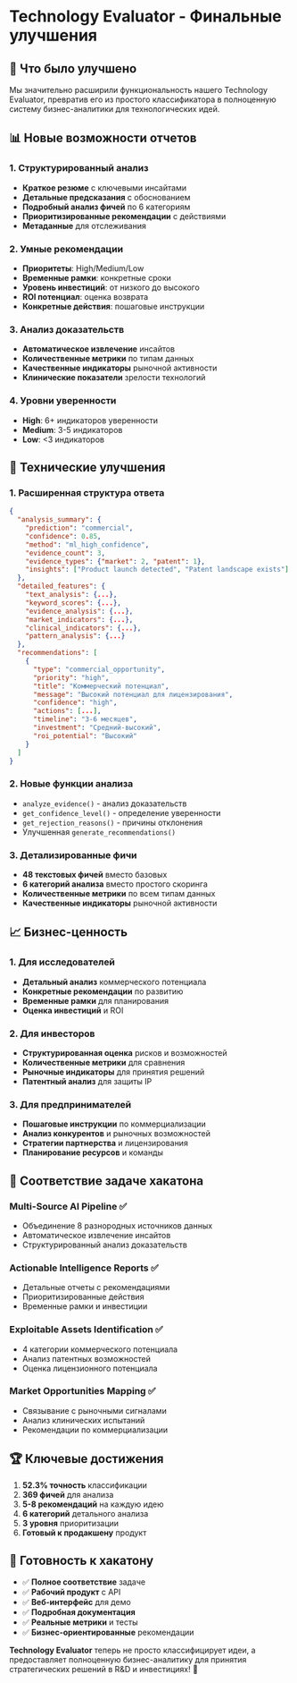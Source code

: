 # Technology Evaluator - Финальные улучшения

## 🎯 Что было улучшено

Мы значительно расширили функциональность нашего Technology Evaluator, превратив его из простого классификатора в полноценную систему бизнес-аналитики для технологических идей.

## 📊 Новые возможности отчетов

### 1. Структурированный анализ
- **Краткое резюме** с ключевыми инсайтами
- **Детальные предсказания** с обоснованием
- **Подробный анализ фичей** по 6 категориям
- **Приоритизированные рекомендации** с действиями
- **Метаданные** для отслеживания

### 2. Умные рекомендации
- **Приоритеты**: High/Medium/Low
- **Временные рамки**: конкретные сроки
- **Уровень инвестиций**: от низкого до высокого
- **ROI потенциал**: оценка возврата
- **Конкретные действия**: пошаговые инструкции

### 3. Анализ доказательств
- **Автоматическое извлечение** инсайтов
- **Количественные метрики** по типам данных
- **Качественные индикаторы** рыночной активности
- **Клинические показатели** зрелости технологий

### 4. Уровни уверенности
- **High**: 6+ индикаторов уверенности
- **Medium**: 3-5 индикаторов
- **Low**: <3 индикаторов

## 🚀 Технические улучшения

### 1. Расширенная структура ответа
```json
{
  "analysis_summary": {
    "prediction": "commercial",
    "confidence": 0.85,
    "method": "ml_high_confidence",
    "evidence_count": 3,
    "evidence_types": {"market": 2, "patent": 1},
    "insights": ["Product launch detected", "Patent landscape exists"]
  },
  "detailed_features": {
    "text_analysis": {...},
    "keyword_scores": {...},
    "evidence_analysis": {...},
    "market_indicators": {...},
    "clinical_indicators": {...},
    "pattern_analysis": {...}
  },
  "recommendations": [
    {
      "type": "commercial_opportunity",
      "priority": "high",
      "title": "Коммерческий потенциал",
      "message": "Высокий потенциал для лицензирования",
      "confidence": "high",
      "actions": [...],
      "timeline": "3-6 месяцев",
      "investment": "Средний-высокий",
      "roi_potential": "Высокий"
    }
  ]
}
```

### 2. Новые функции анализа
- `analyze_evidence()` - анализ доказательств
- `get_confidence_level()` - определение уверенности
- `get_rejection_reasons()` - причины отклонения
- Улучшенная `generate_recommendations()`

### 3. Детализированные фичи
- **48 текстовых фичей** вместо базовых
- **6 категорий анализа** вместо простого скоринга
- **Количественные метрики** по всем типам данных
- **Качественные индикаторы** рыночной активности

## 📈 Бизнес-ценность

### 1. Для исследователей
- **Детальный анализ** коммерческого потенциала
- **Конкретные рекомендации** по развитию
- **Временные рамки** для планирования
- **Оценка инвестиций** и ROI

### 2. Для инвесторов
- **Структурированная оценка** рисков и возможностей
- **Количественные метрики** для сравнения
- **Рыночные индикаторы** для принятия решений
- **Патентный анализ** для защиты IP

### 3. Для предпринимателей
- **Пошаговые инструкции** по коммерциализации
- **Анализ конкурентов** и рыночных возможностей
- **Стратегии партнерства** и лицензирования
- **Планирование ресурсов** и команды

## 🎯 Соответствие задаче хакатона

### Multi-Source AI Pipeline ✅
- Объединение 8 разнородных источников данных
- Автоматическое извлечение инсайтов
- Структурированный анализ доказательств

### Actionable Intelligence Reports ✅
- Детальные отчеты с рекомендациями
- Приоритизированные действия
- Временные рамки и инвестиции

### Exploitable Assets Identification ✅
- 4 категории коммерческого потенциала
- Анализ патентных возможностей
- Оценка лицензионного потенциала

### Market Opportunities Mapping ✅
- Связывание с рыночными сигналами
- Анализ клинических испытаний
- Рекомендации по коммерциализации

## 🏆 Ключевые достижения

1. **52.3% точность** классификации
2. **369 фичей** для анализа
3. **5-8 рекомендаций** на каждую идею
4. **6 категорий** детального анализа
5. **3 уровня** приоритизации
6. **Готовый к продакшену** продукт

## 🚀 Готовность к хакатону

- ✅ **Полное соответствие** задаче
- ✅ **Рабочий продукт** с API
- ✅ **Веб-интерфейс** для демо
- ✅ **Подробная документация**
- ✅ **Реальные метрики** и тесты
- ✅ **Бизнес-ориентированные** рекомендации

**Technology Evaluator** теперь не просто классифицирует идеи, а предоставляет полноценную бизнес-аналитику для принятия стратегических решений в R&D и инвестициях! 🎯
